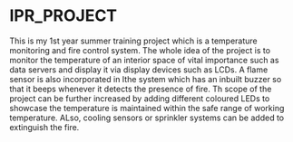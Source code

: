 # IPR_PROJECT
This is my 1st year summer training project which is a temperature monitoring and fire control system. The whole idea of the project is to monitor the temperature of an interior space of vital importance such as data servers and display it via display devices such as LCDs. A flame sensor is also incorporated in Ithe system which has an inbuilt buzzer so that it beeps whenever it detects the presence of fire.
Th scope of the project can be further increased by adding different coloured LEDs to showcase the temperature is maintained within the safe range of working temperature. ALso, cooling sensors or sprinkler systems can be added to extinguish the fire.
